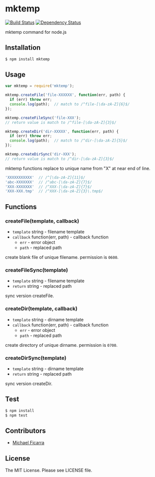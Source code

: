# mktemp

[![Build Status](https://travis-ci.org/sasaplus1/mktemp.png)](https://travis-ci.org/sasaplus1/mktemp)
[![Dependency Status](https://gemnasium.com/sasaplus1/mktemp.png)](https://gemnasium.com/sasaplus1/mktemp)

mktemp command for node.js

## Installation

```sh
$ npm install mktemp
```

## Usage

```js
var mktemp = require('mktemp');

mktemp.createFile('file-XXXXXX', function(err, path) {
  if (err) throw err;
  console.log(path);  // match to /^file-[\da-zA-Z]{6}$/
});

mktemp.createFileSync('file-XXX');
// return value is match to /^file-[\da-zA-Z]{3}$/

mktemp.createDir('dir-XXXXX', function(err, path) {
  if (err) throw err;
  console.log(path);  // match to /^dir-[\da-zA-Z]{5}$/
});

mktemp.createDirSync('dir-XXX');
// return value is match to /^dir-[\da-zA-Z]{3}$/
```

mktemp functions replace to unique name from "X" at near end of line.

```js
'XXXXXXXXXXX'  // /^[\da-zA-Z]{11}$/
'abc-XXXXXXX'  // /^abc-[\da-zA-Z]{7}$/
'XXX-XXXXXXX'  // /^XXX-[\da-zA-Z]{7}$/
'XXX-XXX.tmp'  // /^XXX-[\da-zA-Z]{3}\.tmp$/
```

## Functions

### createFile(template, callback)

  * `template` string - filename template
  * `callback` function(err, path) - callback function
    * `err` - error object
    * `path` - replaced path

create blank file of unique filename.
permission is `0600`.

### createFileSync(template)

  * `template` string - filename template
  * `return` string - replaced path

sync version createFile.

### createDir(template, callback)

  * `template` string - dirname template
  * `callback` function(err, path) - callback function
    * `err` - error object
    * `path` - replaced path

create directory of unique dirname.
permission is `0700`.

### createDirSync(template)

  * `template` string - dirname template
  * `return` string - replaced path

sync version createDir.

## Test

```sh
$ npm install
$ npm test
```

## Contributors

  * [Michael Ficarra](https://github.com/michaelficarra)

## License

The MIT License. Please see LICENSE file.
